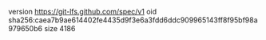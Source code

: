 version https://git-lfs.github.com/spec/v1
oid sha256:caea7b9ae614402fe4435d9f3e6a3fdd6ddc909965143ff8f95bf98a979650b6
size 4186
